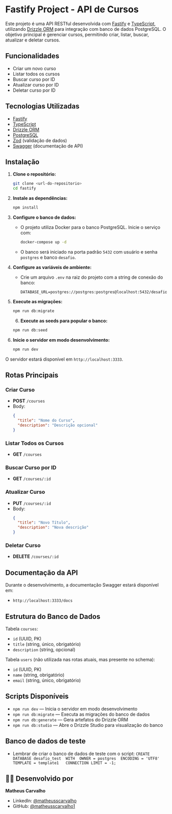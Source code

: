 # Fastify Project - API de Cursos

Este projeto é uma API RESTful desenvolvida com [Fastify](https://www.fastify.io/) e [TypeScript](https://www.typescriptlang.org/), utilizando [Drizzle ORM](https://orm.drizzle.team/) para integração com banco de dados PostgreSQL. O objetivo principal é gerenciar cursos, permitindo criar, listar, buscar, atualizar e deletar cursos.

## Funcionalidades

- Criar um novo curso
- Listar todos os cursos
- Buscar curso por ID
- Atualizar curso por ID
- Deletar curso por ID

## Tecnologias Utilizadas

- [Fastify](https://www.fastify.io/)
- [TypeScript](https://www.typescriptlang.org/)
- [Drizzle ORM](https://orm.drizzle.team/)
- [PostgreSQL](https://www.postgresql.org/)
- [Zod](https://zod.dev/) (validação de dados)
- [Swagger](https://swagger.io/) (documentação de API)

## Instalação

1. **Clone o repositório:**

   ```bash
   git clone <url-do-repositorio>
   cd fastify
   ```

2. **Instale as dependências:**

   ```bash
   npm install
   ```

3. **Configure o banco de dados:**

   - O projeto utiliza Docker para o banco PostgreSQL. Inicie o serviço com:
     ```bash
     docker-compose up -d
     ```
   - O banco será iniciado na porta padrão `5432` com usuário e senha `postgres` e banco `desafio`.

4. **Configure as variáveis de ambiente:**

   - Crie um arquivo `.env` na raiz do projeto com a string de conexão do banco:
     ```env
     DATABASE_URL=postgres://postgres:postgres@localhost:5432/desafio
     ```

5. **Execute as migrações:**

   ```bash
   npm run db:migrate
   ```

   6. **Execute as seeds para popular o banco:**

   ```bash
   npm run db:seed
   ```

7. **Inicie o servidor em modo desenvolvimento:**
   ```bash
   npm run dev
   ```

O servidor estará disponível em `http://localhost:3333`.

## Rotas Principais

### Criar Curso

- **POST** `/courses`
- Body:
  ```json
  {
    "title": "Nome do Curso",
    "description": "Descrição opcional"
  }
  ```

### Listar Todos os Cursos

- **GET** `/courses`

### Buscar Curso por ID

- **GET** `/courses/:id`

### Atualizar Curso

- **PUT** `/courses/:id`
- Body:
  ```json
  {
    "title": "Novo Título",
    "description": "Nova descrição"
  }
  ```

### Deletar Curso

- **DELETE** `/courses/:id`

## Documentação da API

Durante o desenvolvimento, a documentação Swagger estará disponível em:

- `http://localhost:3333/docs`

## Estrutura do Banco de Dados

Tabela `courses`:

- `id` (UUID, PK)
- `title` (string, único, obrigatório)
- `description` (string, opcional)

Tabela `users` (não utilizada nas rotas atuais, mas presente no schema):

- `id` (UUID, PK)
- `name` (string, obrigatório)
- `email` (string, único, obrigatório)

## Scripts Disponíveis

- `npm run dev` — Inicia o servidor em modo desenvolvimento
- `npm run db:migrate` — Executa as migrações do banco de dados
- `npm run db:generate` — Gera artefatos do Drizzle ORM
- `npm run db:studio` — Abre o Drizzle Studio para visualização do banco


## Banco de dados de teste

- Lembrar de criar o banco de dados de teste com o script:
``CREATE DATABASE desafio_test 
WITH 
OWNER = postgres 
ENCODING = 'UTF8'
TEMPLATE = template1  
CONNECTION LIMIT = -1;``

## 👨‍💻 Desenvolvido por

**Matheus Carvalho**

- LinkedIn: [@matheusscarvalho](https://www.linkedin.com/in/matheusscarvalho/)
- GitHub: [@matheusscarvalho1](https://github.com/matheusscarvalho1)
